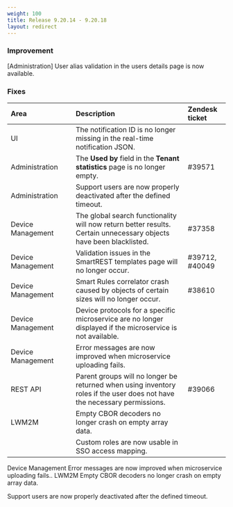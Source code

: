 ```yaml
---
weight: 100
title: Release 9.20.14 - 9.20.18
layout: redirect
---
```


### Improvement

[Administration] User alias validation in the users details page is now available. 




### Fixes

<table>
<colgroup><col width="150">
</colgroup><thead>
<tr>
<th style="text-align:left">Area</th>
<th style="text-align:left">Description</th>
<th style="text-align:left">Zendesk ticket</th>
</tr>
</thead>
<tbody>
<tr>
<td style="text-align:left">UI</td>
<td style="text-align:left">The notification ID is no longer missing in the real-time notification JSON.</td>
<td style="text-align:left"></td>
</tr>
<tr>
<td style="text-align:left">Administration</td>
<td style="text-align:left">The <strong>Used by</strong> field in the <strong>Tenant statistics</strong> page is no longer empty.</td>
<td style="text-align:left">#39571</td>
</tr>
<tr>
<td style="text-align:left">Administration</td>
<td style="text-align:left">Support users are now properly deactivated after the defined timeout.</td>
<td></td>
</tr>
<tr>
<td style="text-align:left">Device Management</td>
<td style="text-align:left">The global search functionality will now return better results. Certain unnecessary objects have been blacklisted.</td>
<td style="text-align:left">#37358</td>
</tr>
<tr>
<td style="text-align:left">Device Management</td>
<td style="text-align:left">Validation issues in the SmartREST templates page will no longer occur.</td>
<td style="text-align:left">#39712, #40049</td>
</tr>
<tr>
<td style="text-align:left">Device Management</td>
<td style="text-align:left">Smart Rules correlator crash caused by objects of certain sizes will no longer occur.</td>
<td>#38610</td>
</tr>
<tr>
<td style="text-align:left">Device Management</td>
<td style="text-align:left">Device protocols for a specific microservice are no longer displayed if the microservice is not available.</td>
<td></td>
</tr>
<tr>
<td style="text-align:left">Device Management</td>
<td style="text-align:left">Error messages are now improved when microservice uploading fails.</td>
<td></td>
</tr>
<tr>
<td style="text-align:left">REST API</td>
<td style="text-align:left">Parent groups will no longer be returned when using inventory roles if the user does not have the necessary permissions.</td>
<td>#39066</td>
</tr>
<tr>
<td style="text-align:left">LWM2M</td>
<td style="text-align:left">Empty CBOR decoders no longer crash on empty array data.</td>
<td></td>
</tr>
<tr>
<td style="text-align:left"></td>
<td style="text-align:left">Custom roles are now usable in SSO access mapping.</td>
<td></td>
</tr>
</tbody>
</table>






Device Management
Error messages are now improved when microservice uploading fails..
LWM2M
Empty CBOR decoders no longer crash on empty array data.


Support users are now properly deactivated after the defined timeout.
